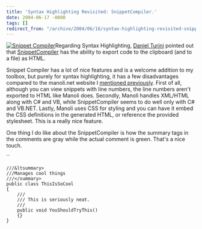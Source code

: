 ```yaml
---
title: 'Syntax Highlighting Revisited: SnippetCompiler.'
date: 2004-06-17 -0800
tags: []
redirect_from: "/archive/2004/06/16/syntax-highlighting-revisited-snippetcompiler.aspx/"
---
```


[![Snippet
Compiler](/images/SnippetCompilerIcon.png)](http://www.sliver.com/dotnet/SnippetCompiler/)Regarding
Syntax Highlighting, [Daniel Turini](http://dturini.blogspot.com/)
pointed out that
[SnippetCompiler](http://www.sliver.com/dotnet/SnippetCompiler) has the
ability to export code to the clipboard (and to a file) as HTML.

Snippet Compiler has a lot of nice features and is a welcome addition to
my toolbox, but purely for syntax highlighting, it has a few
disadvantages compared to the manoli.net website I [mentioned
previously](https://haacked.com/archive/2004/06/16/636.aspx). First of
all, although you can view snippets with line numbers, the line numbers
aren't exported to HTML like Manoli does. Secondly, Manoli handles
XML/HTML along with C\# and VB, while SnippetCompiler seems to do well
only with C\# and VB.NET. Lastly, Manoli uses CSS for styling and you
can have it embed the CSS definitions in the generated HTML, or
reference the provided stylesheet. This is a really nice feature.

One thing I do like about the SnippetCompiler is how the summary tags in
the comments are gray while the actual comment is green. That's a nice
touch.

``

    ///&ltsummary>
    ///Manages cool things
    ///</summary>
    public class ThisIsSoCool
    {
        /// 
        /// This is seriously neat. 
        /// 
        public void YouShouldTryThis()
        {}
    }

